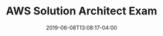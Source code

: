 ---
title: "AWS Solution Architect Exam"
date: 2019-06-08T13:08:17-04:00
draft: true
description: "blog post"
tags: ["blog"]
---
